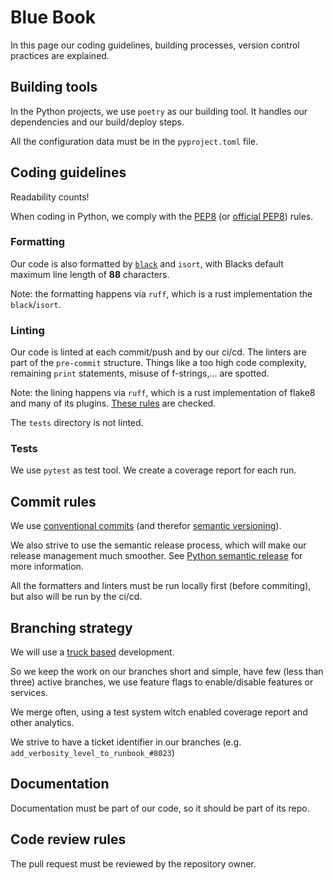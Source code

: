# Blue Book

In this page our coding guidelines, building processes, version control practices are explained.

## Building tools

In the Python projects, we use `poetry` as our building tool. It handles our dependencies and our build/deploy steps.

All the configuration data must be in the `pyproject.toml` file.

## Coding guidelines

Readability counts!

When coding in Python, we comply with the [PEP8](https://pep8.org/) (or [official PEP8](https://peps.python.org/pep-0008/)) rules.

### Formatting

Our code is also formatted by [`black`](https://black.readthedocs.io/en/stable/index.html) and `isort`, with Blacks default maximum line length of **88** characters.

Note: the formatting happens via `ruff`, which is a rust implementation the `black`/`isort`. 

### Linting

Our code is linted at each commit/push and by our ci/cd. The linters are part of the `pre-commit` structure. Things like a too high code complexity, remaining `print` statements, misuse of f-strings,... are spotted. 

Note: the lining happens via `ruff`, which is a rust implementation of flake8 and many of its plugins.  [These rules](https://docs.astral.sh/ruff/rules/) are checked.

The `tests` directory is not linted.

### Tests

We use `pytest` as test tool.  We create a coverage report for each run.

## Commit rules

We use [conventional commits](https://www.conventionalcommits.org/en/v1.0.0/) (and therefor [semantic versioning](https://semver.org/)).

We also strive to use the semantic release process, which will make our release management much smoother.  See [Python semantic release](https://semantic-release.gitbook.io/semantic-release/) for more information.

All the formatters and linters must be run locally first (before commiting), but also will be run by the ci/cd.

## Branching strategy

We will use a [truck based](https://www.atlassian.com/continuous-delivery/continuous-integration/trunk-based-development) development.

So we keep the work on our branches short and simple, have few (less than three) active branches, we use feature flags to enable/disable features or services. 

We merge often, using a test system witch enabled coverage report and other analytics.

We strive to have a ticket identifier in our branches (e.g. `add_verbosity_level_to_runbook_#8023`)

## Documentation

Documentation must be part of our code, so it should be part of its repo.

## Code review rules

The pull request must be reviewed by the repository owner.
